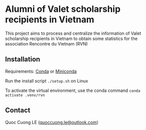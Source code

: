 # Alumni of Valet scholarship recipients in Vietnam

This project aims to process and centralize the information of Valet scholarship recipients in Vietnam to obtain some statistics for the association Rencontre du Vietnam (RVN)

## Installation

Requirements: [Conda](https://anaconda.org/download) or [Miniconda](https://docs.conda.io/projects/miniconda/en/latest/index.html)

Run the install script ```./setup.sh``` on Linux

To activate the virtual environment, use the conda command
```conda activate .venv/rvn```

## Contact

Quoc Cuong LE (quoccuong.le@outlook.com)
